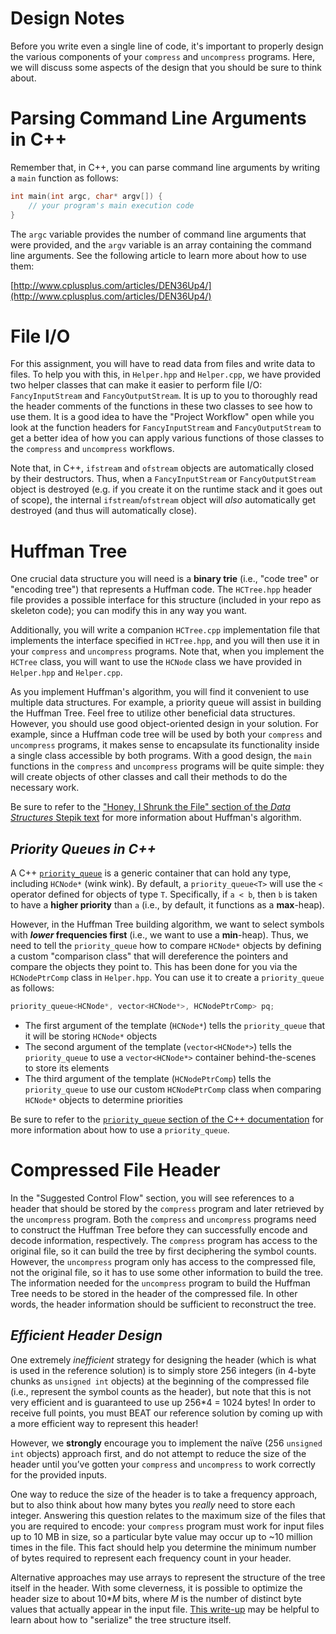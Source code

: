 # Design Notes

Before you write even a single line of code, it's important to properly design the various components of your `compress` and `uncompress` programs. Here, we will discuss some aspects of the design that you should be sure to think about.

# **Parsing Command Line Arguments in C++**

Remember that, in C++, you can parse command line arguments by writing a `main` function as follows:

```cpp
int main(int argc, char* argv[]) {
    // your program's main execution code
}
```

The `argc` variable provides the number of command line arguments that were provided, and the `argv` variable is an array containing the command line arguments. See the following article to learn more about how to use them:

[http://www.cplusplus.com/articles/DEN36Up4/](http://www.cplusplus.com/articles/DEN36Up4/)

# **File I/O**

For this assignment, you will have to read data from files and write data to files. To help you with this, in `Helper.hpp` and `Helper.cpp`, we have provided two helper classes that can make it easier to perform file I/O: `FancyInputStream` and `FancyOutputStream`. It is up to you to thoroughly read the header comments of the functions in these two classes to see how to use them. It is a good idea to have the "Project Workflow" open while you look at the function headers for `FancyInputStream` and `FancyOutputStream` to get a better idea of how you can apply various functions of those classes to the `compress` and `uncompress` workflows.

Note that, in C++, `ifstream` and `ofstream` objects are automatically closed by their destructors. Thus, when a `FancyInputStream` or `FancyOutputStream` object is destroyed (e.g. if you create it on the runtime stack and it goes out of scope), the internal `ifstream`/`ofstream` object will *also* automatically get destroyed (and thus will automatically close).

# **Huffman Tree**

One crucial data structure you will need is a **binary trie** (i.e., "code tree" or "encoding tree") that represents a Huffman code. The `HCTree.hpp` header file provides a possible interface for this structure (included in your repo as skeleton code); you can modify this in any way you want.

Additionally, you will write a companion `HCTree.cpp` implementation file that implements the interface specified in `HCTree.hpp`, and you will then use it in your `compress` and `uncompress` programs. Note that, when you implement the `HCTree` class, you will want to use the `HCNode` class we have provided in `Helper.hpp` and `Helper.cpp`.

As you implement Huffman's algorithm, you will find it convenient to use multiple data structures. For example, a priority queue will assist in building the Huffman Tree. Feel free to utilize other beneficial data structures. However, you should use good object-oriented design in your solution. For example, since a Huffman code tree will be used by both your `compress` and `uncompress` programs, it makes sense to encapsulate its functionality inside a single class accessible by both programs. With a good design, the `main` functions in the `compress` and `uncompress` programs will be quite simple: they will create objects of other classes and call their methods to do the necessary work.

Be sure to refer to the ["Honey, I Shrunk the File" section of the *Data Structures* Stepik text](https://stepik.org/lesson/26175) for more information about Huffman's algorithm.

## *Priority Queues in C++*

A C++ [`priority_queue`](http://www.cplusplus.com/reference/queue/priority_queue/) is a generic container that can hold any type, including `HCNode*` (wink wink). By default, a `priority_queue<T>` will use the `<` operator defined for objects of type `T`. Specifically, if `a < b`, then `b` is taken to have a **higher priority** than `a` (i.e., by default, it functions as a **max**-heap).

However, in the Huffman Tree building algorithm, we want to select symbols with **_lower_ frequencies first** (i.e., we want to use a **min**-heap). Thus, we need to tell the `priority_queue` how to compare `HCNode*` objects by defining a custom "comparison class" that will dereference the pointers and compare the objects they point to. This has been done for you via the `HCNodePtrComp` class in `Helper.hpp`. You can use it to create a `priority_queue` as follows:

```cpp
priority_queue<HCNode*, vector<HCNode*>, HCNodePtrComp> pq;
```

- The first argument of the template (`HCNode*`) tells the `priority_queue` that it will be storing `HCNode*` objects
- The second argument of the template (`vector<HCNode*>`) tells the `priority_queue` to use a `vector<HCNode*>` container behind-the-scenes to store its elements
- The third argument of the template (`HCNodePtrComp`) tells the `priority_queue` to use our custom `HCNodePtrComp` class when comparing `HCNode*` objects to determine priorities

Be sure to refer to the [`priority_queue` section of the C++ documentation](http://www.cplusplus.com/reference/queue/priority_queue/) for more information about how to use a `priority_queue`.

# **Compressed File Header**

In the "Suggested Control Flow" section, you will see references to a header that should be stored by the `compress` program and later retrieved by the `uncompress` program. Both the `compress` and `uncompress` programs need to construct the Huffman Tree before they can successfully encode and decode information, respectively. The `compress` program has access to the original file, so it can build the tree by first deciphering the symbol counts. However, the `uncompress` program only has access to the compressed file, not the original file, so it has to use some other information to build the tree. The information needed for the `uncompress` program to build the Huffman Tree needs to be stored in the header of the compressed file. In other words, the header information should be sufficient to reconstruct the tree.

## *Efficient Header Design*

One extremely *inefficient* strategy for designing the header (which is what is used in the reference solution) is to simply store 256 integers (in 4-byte chunks as `unsigned int` objects) at the beginning of the compressed file (i.e., represent the symbol counts as the header), but note that this is not very efficient and is guaranteed to use up 256*4 = 1024 bytes! In order to receive full points, you must BEAT our reference solution by coming up with a more efficient way to represent this header!

However, we **strongly** encourage you to implement the naïve (256 `unsigned int` objects) approach first, and do not attempt to reduce the size of the header until you’ve gotten your `compress` and `uncompress` to work correctly for the provided inputs.

One way to reduce the size of the header is to take a frequency approach, but to also think about how many bytes you *really* need to store each integer. Answering this question relates to the maximum size of the files that you are required to encode: your `compress` program must work for input files up to 10 MB in size, so a particular byte value may occur up to ~10 million times in the file. This fact should help you determine the minimum number of bytes required to represent each frequency count in your header.

Alternative approaches may use arrays to represent the structure of the tree itself in the header. With some cleverness, it is possible to optimize the header size to about 10*_M_ bits, where _M_ is the number of distinct byte values that actually appear in the input file. [This write-up](https://www.baeldung.com/cs/binary-tree-serialize-deserialize) may be helpful to learn about how to "serialize" the tree structure itself.